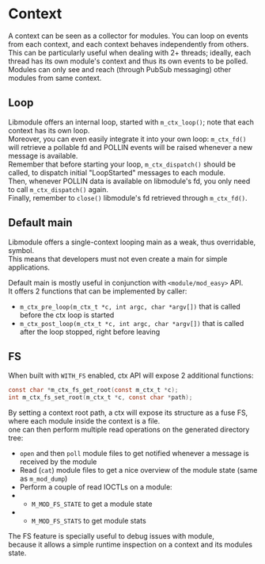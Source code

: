 # Context

A context can be seen as a collector for modules. You can loop on events from each context, and each context behaves independently from others.  
This can be particularly useful when dealing with 2+ threads; ideally, each thread has its own module's context and thus its own events to be polled.  
Modules can only see and reach (through PubSub messaging) other modules from same context.  

## Loop

Libmodule offers an internal loop, started with `m_ctx_loop()`; note that each context has its own loop.  
Moreover, you can even easily integrate it into your own loop: `m_ctx_fd()` will retrieve a pollable fd and POLLIN events will be raised whenever a new message is available.  
Remember that before starting your loop, `m_ctx_dispatch()` should be called, to dispatch initial "LoopStarted" messages to each module.  
Then, whenever POLLIN data is available on libmodule's fd, you only need to call `m_ctx_dispatch()` again.  
Finally, remember to `close()` libmodule's fd retrieved through `m_ctx_fd()`.  

## Default main

Libmodule offers a single-context looping main as a weak, thus overridable, symbol.  
This means that developers must not even create a main for simple applications.  

Default main is mostly useful in conjunction with `<module/mod_easy>` API.  
It offers 2 functions that can be implemented by caller:

* `m_ctx_pre_loop(m_ctx_t *c, int argc, char *argv[])` that is called before the ctx loop is started
* `m_ctx_post_loop(m_ctx_t *c, int argc, char *argv[])` that is called after the loop stopped, right before leaving

## FS

When built with `WITH_FS` enabled, ctx API will expose 2 additional functions:  
```C
const char *m_ctx_fs_get_root(const m_ctx_t *c);
int m_ctx_fs_set_root(m_ctx_t *c, const char *path);
```
By setting a context root path, a ctx will expose its structure as a fuse FS, where each module inside the context is a file.  
one can then perform multiple read operations on the generated directory tree:  

* `open` and then `poll` module files to get notified whenever a message is received by the module
* Read (`cat`) module files to get a nice overview of the module state (same as `m_mod_dump`)
* Perform a couple of read IOCTLs on a module:
* * `M_MOD_FS_STATE` to get a module state
* * `M_MOD_FS_STATS` to get module stats

The FS feature is specially useful to debug issues with module,  
because it allows a simple runtime inspection on a context and its modules state.
